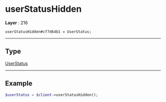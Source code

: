 # userStatusHidden

**Layer** : 216

```tl
userStatusHidden#cf7d64b1 = UserStatus;
```

---

## Type

[UserStatus](type/UserStatus)

---

## Example

```php
$userStatus = $client->userStatusHidden();
```